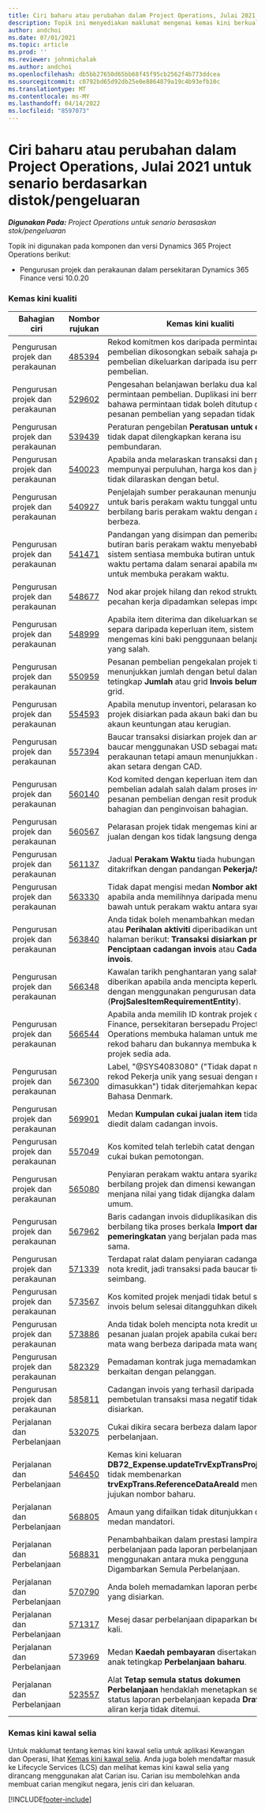 ```yaml
---
title: Ciri baharu atau perubahan dalam Project Operations, Julai 2021 untuk senario berdasarkan distok/pengeluaran
description: Topik ini menyediakan maklumat mengenai kemas kini berkualiti yang tersedia dalam keluaran Julai 2021 Project Operations untuk senario berdasarkan distok/pengeluaran.
author: andchoi
ms.date: 07/01/2021
ms.topic: article
ms.prod: ''
ms.reviewer: johnmichalak
ms.author: andchoi
ms.openlocfilehash: db5bb27650d65bb68f45f95cb2562f4b773ddcea
ms.sourcegitcommit: c0792bd65d92db25e0e8864879a19c4b93efb10c
ms.translationtype: MT
ms.contentlocale: ms-MY
ms.lasthandoff: 04/14/2022
ms.locfileid: "8597073"
---
```

# <a name="whats-new-or-changed-in-project-operations-july-2021-for-stockedproduction-based-scenarios"></a>Ciri baharu atau perubahan dalam Project Operations, Julai 2021 untuk senario berdasarkan distok/pengeluaran

_**Digunakan Pada:** Project Operations untuk senario berasaskan stok/pengeluaran_

Topik ini digunakan pada komponen dan versi Dynamics 365 Project Operations berikut:

- Pengurusan projek dan perakaunan dalam persekitaran Dynamics 365 Finance versi 10.0.20
 
### <a name="quality-updates"></a>Kemas kini kualiti
                                                                                                                                                                                  
| Bahagian ciri                      | Nombor rujukan| Kemas kini kualiti                                                                                                                                                                          |
|-----------------------------------|--------|---------------------------------------------------------------------------------------------------------------------------------------------------------------------------------|
| Pengurusan projek dan perakaunan | [485394](https://fix.lcs.dynamics.com/Issue/Details/?bugId=485394) | Rekod komitmen kos daripada permintaan pembelian dikosongkan sebaik sahaja pesanan pembelian dikeluarkan daripada isu permintaan pembelian.                                                                           |
| Pengurusan projek dan perakaunan | [529602](https://fix.lcs.dynamics.com/Issue/Details/?bugId=529602) | Pengesahan belanjawan berlaku dua kali dalam permintaan pembelian. Duplikasi ini bermaksud bahawa permintaan tidak boleh ditutup dan pesanan pembelian yang sepadan tidak dicipta.                                                                                                                        |
| Pengurusan projek dan perakaunan | [539439](https://fix.lcs.dynamics.com/Issue/Details/?bugId=539439) | Peraturan pengebilan **Peratusan untuk dibilkan** tidak dapat dilengkapkan kerana isu pembundaran.                                                                              |
| Pengurusan projek dan perakaunan | [540023](https://fix.lcs.dynamics.com/Issue/Details/?bugId=540023) | Apabila anda melaraskan transaksi dan peratusan mempunyai perpuluhan, harga kos dan jualan tidak dilaraskan dengan betul.                                      |
| Pengurusan projek dan perakaunan | [540927](https://fix.lcs.dynamics.com/Issue/Details/?bugId=540927) | Penjelajah sumber perakaunan menunjukkan jam untuk baris perakam waktu tunggal untuk berbilang baris perakam waktu dengan aktiviti berbeza.                                      |
| Pengurusan projek dan perakaunan | [541471](https://fix.lcs.dynamics.com/Issue/Details/?bugId=541471) | Pandangan yang disimpan dan pemeribadian butiran baris perakam waktu menyebabkan sistem sentiasa membuka butiran untuk perakam waktu pertama dalam senarai apabila mencuba untuk membuka perakam waktu.  |
| Pengurusan projek dan perakaunan | [548677](https://fix.lcs.dynamics.com/Issue/Details/?bugId=548677) | Nod akar projek hilang dan rekod struktur pecahan kerja dipadamkan selepas import.                                                                                             |
| Pengurusan projek dan perakaunan | [548999](https://fix.lcs.dynamics.com/Issue/Details/?bugId=548999) | Apabila item diterima dan dikeluarkan secara separa daripada keperluan   item, sistem mengemas kini baki penggunaan belanjawan yang salah. |
| Pengurusan projek dan perakaunan | [550959](https://fix.lcs.dynamics.com/Issue/Details/?bugId=550959) | Pesanan pembelian pengekalan projek tidak menunjukkan jumlah dengan betul dalam anak tetingkap **Jumlah** atau grid **Invois belum selesai** grid.                                                                  |
| Pengurusan projek dan perakaunan | [554593](https://fix.lcs.dynamics.com/Issue/Details/?bugId=554593) | Apabila menutup inventori, pelarasan kos item projek disiarkan pada akaun baki dan bukannya akaun keuntungan atau kerugian.                                                            |
| Pengurusan projek dan perakaunan | [557394](https://fix.lcs.dynamics.com/Issue/Details/?bugId=557394) | Baucar transaksi disiarkan projek dan anggaran baucar menggunakan USD sebagai mata wang perakaunan tetapi amaun menunjukkan apa yang akan setara dengan CAD.              |
| Pengurusan projek dan perakaunan | [560140](https://fix.lcs.dynamics.com/Issue/Details/?bugId=560140) | Kod komited dengan keperluan item dan pesanan pembelian adalah   salah dalam proses invois pesanan pembelian dengan resit produk bahagian dan penginvoisan bahagian.       |
| Pengurusan projek dan perakaunan | [560567](https://fix.lcs.dynamics.com/Issue/Details/?bugId=560567) | Pelarasan projek tidak mengemas kini amaun jualan dengan kos tidak langsung   dengan betul.                                                                                    |
| Pengurusan projek dan perakaunan | [561137](https://fix.lcs.dynamics.com/Issue/Details/?bugId=561137) | Jadual **Perakam Waktu** tiada hubungan yang ditakrifkan dengan pandangan **Pekerja/Sumber**.                                                                                   |
| Pengurusan projek dan perakaunan | [563330](https://fix.lcs.dynamics.com/Issue/Details/?bugId=563330) | Tidak dapat mengisi medan **Nombor aktiviti** apabila anda memilihnya daripada menu juntai bawah untuk perakam waktu antara syarikat.                                                                 |
| Pengurusan projek dan perakaunan | [563840](https://fix.lcs.dynamics.com/Issue/Details/?bugId=563840) | Anda tidak boleh menambahkan medan **Tujuan** atau **Perihalan aktiviti** diperibadikan untuk halaman berikut: **Transaksi disiarkan projek**, **Penciptaan cadangan invois** atau **Cadangan invois**.  |
| Pengurusan projek dan perakaunan | [566348](https://fix.lcs.dynamics.com/Issue/Details/?bugId=566348) | Kawalan tarikh penghantaran yang salah diberikan apabila anda mencipta keperluan item dengan menggunakan pengurusan data (**ProjSalesItemRequirementEntity**).                                              |
| Pengurusan projek dan perakaunan | [566544](https://fix.lcs.dynamics.com/Issue/Details/?bugId=566544) | Apabila anda memilih ID kontrak projek dalam Finance, persekitaran bersepadu Project Operations membuka halaman untuk mencipta rekod baharu dan bukannya membuka kontrak projek sedia ada.                                                                                                                 |
| Pengurusan projek dan   perakaunan | [567300](https://fix.lcs.dynamics.com/Issue/Details/?bugId=567300) |  Label, "@SYS4083080" ("Tidak dapat mencari rekod Pekerja unik   yang sesuai dengan nilai yang dimasukkan") tidak diterjemahkan kepada Bahasa Denmark.                                |
| Pengurusan projek dan perakaunan | [569901](https://fix.lcs.dynamics.com/Issue/Details/?bugId=569901) | Medan **Kumpulan cukai jualan item** tidak boleh diedit dalam cadangan invois.                                                                               |
| Pengurusan projek dan perakaunan | [557049](https://fix.lcs.dynamics.com/Issue/Details/?bugId=557049) | Kos komited telah terlebih catat dengan amaun cukai bukan pemotongan.                                                                                                    |
| Pengurusan projek dan perakaunan | [565080](https://fix.lcs.dynamics.com/Issue/Details/?bugId=565080) | Penyiaran perakam waktu antara syarikat dengan berbilang projek dan   dimensi kewangan berbeza menjana nilai yang tidak dijangka dalam lejar umum.                             |
| Pengurusan projek dan perakaunan | [567962](https://fix.lcs.dynamics.com/Issue/Details/?bugId=567962) | Baris cadangan invois diduplikasikan disebabkan berbilang tika proses berkala **Import daripada pemeringkatan** yang berjalan pada masa yang sama.                                      |
| Pengurusan projek dan perakaunan | [571339](https://fix.lcs.dynamics.com/Issue/Details/?bugId=571339) | Terdapat ralat dalam penyiaran cadangan invois nota kredit, jadi   transaksi pada baucar tidak akan seimbang.    |
| Pengurusan projek dan perakaunan | [573567](https://fix.lcs.dynamics.com/Issue/Details/?bugId=573567) | Kos komited projek menjadi tidak betul selepas invois belum selesai ditangguhkan dikeluarkan.                                                                             |
| Pengurusan projek dan   perakaunan | [573886](https://fix.lcs.dynamics.com/Issue/Details/?bugId=573886) | Anda tidak boleh mencipta nota kredit untuk pesanan jualan projek apabila cukai berada dalam mata wang berbeza daripada mata wang syarikat.                                      |
| Pengurusan projek dan perakaunan | [582329](https://fix.lcs.dynamics.com/Issue/Details/?bugId=582329) | Pemadaman kontrak juga memadamkan alamat berkaitan dengan pelanggan.                                                                                     |
| Pengurusan projek dan perakaunan | [585811](https://fix.lcs.dynamics.com/Issue/Details/?bugId=585811) | Cadangan invois yang terhasil daripada pembetulan transaksi masa negatif tidak boleh disiarkan.                                                                    |
| Perjalanan dan Perbelanjaan                  | [532075](https://fix.lcs.dynamics.com/Issue/Details/?bugId=532075) | Cukai dikira secara berbeza dalam laporan perbelanjaan.                                                                                                                  |
| Perjalanan dan Perbelanjaan                  | [546450](https://fix.lcs.dynamics.com/Issue/Details/?bugId=546450) | Kemas kini keluaran **DB72_Expense.updateTrvExpTransProjTransId()**   tidak membenarkan **trvExpTrans.ReferenceDataAreaId** mencipta jujukan nombor baharu.                    |
| Perjalanan dan Perbelanjaan                  | [568805](https://fix.lcs.dynamics.com/Issue/Details/?bugId=568805) | Amaun yang difailkan tidak ditunjukkan dengan medan mandatori.                                                                                                             |
| Perjalanan dan Perbelanjaan                  | [568831](https://fix.lcs.dynamics.com/Issue/Details/?bugId=568831) | Penambahbaikan dalam prestasi lampiran perbelanjaan pada laporan perbelanjaan yang menggunakan antara muka pengguna Digambarkan Semula Perbelanjaan.                                                            |
| Perjalanan dan Perbelanjaan                  | [570790](https://fix.lcs.dynamics.com/Issue/Details/?bugId=570790) | Anda boleh memadamkan laporan perbelanjaan yang disiarkan.                                                                                           |
| Perjalanan dan Perbelanjaan                  | [571317](https://fix.lcs.dynamics.com/Issue/Details/?bugId=571317) | Mesej dasar perbelanjaan dipaparkan beberapa kali.                                                                                                       |
| Perjalanan dan Perbelanjaan                  | [573969](https://fix.lcs.dynamics.com/Issue/Details/?bugId=573969) | Medan **Kaedah pembayaran** disertakan pada anak tetingkap **Perbelanjaan baharu**.                                                                                                      |
| Perjalanan dan Perbelanjaan                  | [523557](https://fix.lcs.dynamics.com/Issue/Details/?bugId=523557) | Alat **Tetap semula status dokumen Perbelanjaan** hendaklah menetapkan semula status laporan perbelanjaan kepada **Draf** jika aliran kerja tidak ditemui. 

### <a name="regulatory-updates"></a>Kemas kini kawal selia
Untuk maklumat tentang kemas kini kawal selia untuk aplikasi Kewangan dan Operasi, lihat [Kemas kini kawal selia](/dynamics365/finance/localizations/regulatory-updates). Anda juga boleh mendaftar masuk ke Lifecycle Services (LCS) dan melihat kemas kini kawal selia yang dirancang menggunakan alat Carian isu. Carian isu membolehkan anda membuat carian mengikut negara, jenis ciri dan keluaran.


[!INCLUDE[footer-include](../../includes/footer-banner.md)]
